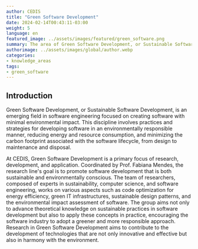 ```yaml
---
author: CEDIS
title: "Green Software Development"
date: 2024-02-14T00:43:11-03:00
weight: 5
language: en
featured_image: ../assets/images/featured/green_software.png
summary: The area of Green Software Development, or Sustainable Software Development, is an emerging field in software engineering focused on creating software with minimal environmental impact. 
authorimage: ../assets/images/global/author.webp
categories:
- knowledge_areas
tags: 
- green_software
---
```

## Introduction
Green Software Development, or Sustainable Software Development, is an emerging field in software engineering focused on creating software with minimal environmental impact. This discipline involves practices and strategies for developing software in an environmentally responsible manner, reducing energy and resource consumption, and minimizing the carbon footprint associated with the software lifecycle, from design to maintenance and disposal.

At CEDIS, Green Software Development is a primary focus of research, development, and application. Coordinated by Prof. Fabiana Mendes, the research line's goal is to promote software development that is both sustainable and environmentally conscious. The team of researchers, composed of experts in sustainability, computer science, and software engineering, works on various aspects such as code optimization for energy efficiency, green IT infrastructures, sustainable design patterns, and the environmental impact assessment of software. The group aims not only to advance theoretical knowledge on sustainable practices in software development but also to apply these concepts in practice, encouraging the software industry to adopt a greener and more responsible approach. Research in Green Software Development aims to contribute to the development of technologies that are not only innovative and effective but also in harmony with the environment.
